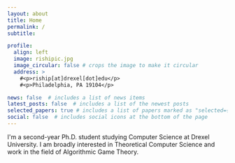```yaml
---
layout: about
title: Home
permalink: /
subtitle:

profile:
  align: left
  image: rishipic.jpg
  image_circular: false # crops the image to make it circular
  address: >
    #<p>riship[at]drexel[dot]edu</p>
    #<p>Philadelphia, PA 19104</p>

news: false  # includes a list of news items
latest_posts: false  # includes a list of the newest posts
selected_papers: true # includes a list of papers marked as "selected={true}"
social: false  # includes social icons at the bottom of the page
---
```


I'm a second-year Ph.D. student studying Computer Science at Drexel University. I am broadly interested in Theoretical Computer Science and work in the field of Algorithmic Game Theory.
